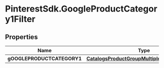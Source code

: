 # PinterestSdk.GoogleProductCategory1Filter

## Properties

Name | Type | Description | Notes
------------ | ------------- | ------------- | -------------
**gOOGLEPRODUCTCATEGORY1** | [**CatalogsProductGroupMultipleStringListCriteria**](.md) |  | 


